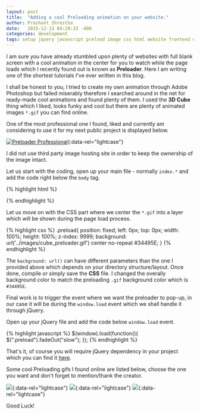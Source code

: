 ```yaml
---
layout: post
title:  "Adding a cool Preloading animation on your website."
author: Prashant Shrestha
date:   2015-12-13 04:29:33 -400
categories: development
tags: setup jquery javascript preload image css html website frontend design style
---
```


I am sure you have already stumbled upon plenty of websites with full blank screen with a cool animation in the center for you to watch while the page loads which I recently found out is known as **Preloader**. Here I am writing one of the shortest tutorials I've ever written in this blog.

I shall be honest to you, I tried to create my own animation through Adobe Photoshop but failed miserably therefore I searched around in the net for ready-made cool animations and found plenty of them. I used the **3D Cube** thing which I liked, looks funky and cool but there are plenty of animated images `*.gif` you can find online.

One of the most professional one I found, liked and currently am considering to use it for my next public project is displayed below.

[![Preloader Professional](https://mir-s3-cdn-cf.behance.net/project_modules/disp/5e153020180373.562e6fcb9c769.gif)](https://mir-s3-cdn-cf.behance.net/project_modules/disp/5e153020180373.562e6fcb9c769.gif){:data-rel="lightcase"}

I did not use third party image hosting site in order to keep the ownership of the image intact.

Let us start with the coding, open up your main file - normally `index.*` and add the code right below the `body` tag.

{% highlight html %}
<div class="preload"></div>
{% endhighlight %}

Let us move on with the CSS part where we center the `*.gif` into a layer which will be shown during the page load process.

{% highlight css %}
.preload{
    position: fixed;
    left: 0px;
    top: 0px;
    width: 100%;
    height: 100%;
    z-index: 9999;
    background: url('../images/cube_preloader.gif') center no-repeat #34495E;
}
{% endhighlight %}
<!--excerpt-->
The `background: url()` can have different parameters than the one I provided above which depends on your directory structure/layout. Once done, compile or simply save the **CSS** file. I changed the overally background color to match the preloading `.gif` background color which is `#34495E`.

Final work is to trigger the event where we want the preloader to pop-up, in our case it will be during the `window.load` event which we shall handle it through jQuery.

Open up your jQuery file and add the code below `window.load` event.

{% highlight javascript %}
$(window).load(function(){
    $(".preload").fadeOut("slow");
});
{% endhighlight %}

That's it, of course you will require jQuery dependency in your project which you can find it [here](https://code.jquery.com/).

Some cool Preloading gifs I found online are listed below, choose the one you want and don't forget to mention/thank the creator.

[![](https://s-media-cache-ak0.pinimg.com/originals/90/80/60/9080607321ab98fa3e70dd24b2513a20.gif)](https://s-media-cache-ak0.pinimg.com/originals/90/80/60/9080607321ab98fa3e70dd24b2513a20.gif){:data-rel="lightcase"}
[![](http://netdna.webdesignerdepot.com/uploads/2013/07/dribble_gif.gif)](http://netdna.webdesignerdepot.com/uploads/2013/07/dribble_gif.gif){:data-rel="lightcase"}
[![](http://netdna.webdesignerdepot.com/uploads/2013/07/bike.gif)](http://netdna.webdesignerdepot.com/uploads/2013/07/bike.gif){:data-rel="lightcase"}

Good Luck!